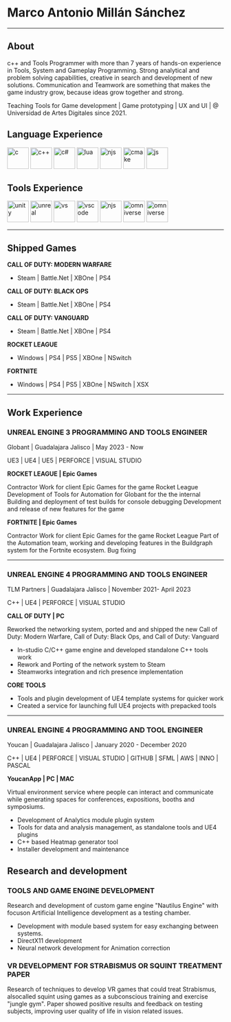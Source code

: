 # Marco Antonio Millán Sánchez
---

## About

c++ and Tools Programmer with more than 7 years of hands-on experience in Tools, System and Gameplay
Programming. Strong analytical and problem solving capabilities, creative in search and development of new solutions. Communication and Teamwork are something that makes the game industry grow, because ideas grow together and strong.

Teaching Tools for Game development | Game prototyping | UX and UI | @ Universidad de Artes Digitales since 2021.

## Language Experience

<img src="https://upload.wikimedia.org/wikipedia/commons/1/18/C_Programming_Language.svg" alt="c" width="50" height="50"/> <img src="https://upload.wikimedia.org/wikipedia/commons/1/18/ISO_C%2B%2B_Logo.svg" alt="c++" width="50" height="50"/> <img src="https://upload.wikimedia.org/wikipedia/commons/0/0d/C_Sharp_wordmark.svg" alt="c#" width="50" height="50"/> <img src="https://upload.wikimedia.org/wikipedia/commons/c/cf/Lua-Logo.svg" alt="lua" width="50" height="50"/> <img src="https://cdn.icon-icons.com/icons2/2415/PNG/512/nodejs_original_logo_icon_146411.png" alt="njs" width="50" height="50"/> <img src="https://upload.wikimedia.org/wikipedia/commons/1/13/Cmake.svg" alt="cmake" width="50" height="50"/> <img src="https://cdn.icon-icons.com/icons2/2108/PNG/512/javascript_icon_130900.png" alt="js" width="50" height="50"/>

## Tools Experience

<img src="https://i.redd.it/tu3gt6ysfxq71.png" alt="unity" width="50" height="50"/> <img src="https://img.utdstc.com/icon/71e/e83/71ee83885d34166b758938311fbab410e290cdc95fb33c2dfb624d8829a0ba4d:200" alt="unreal" width="50" height="50"/> <img src="https://upload.wikimedia.org/wikipedia/commons/5/59/Visual_Studio_Icon_2019.svg" alt="vs" width="50" height="50"/> <img src="https://upload.wikimedia.org/wikipedia/commons/9/9a/Visual_Studio_Code_1.35_icon.svg" alt="vscode" width="50" height="50"/> <img src="https://cdn.worldvectorlogo.com/logos/git-icon.svg" alt="njs" width="50" height="50"/> <img src="https://esri.github.io/cityengine/assets/img/omniverse.png" alt="omniverse" width="50" height="50"/> <img src="https://img.informer.com/icons_mac/png/128/437/437456.png" alt="omniverse" width="50" height="50"/>

---
## Shipped Games

**CALL OF DUTY: MODERN WARFARE**
- Steam | Battle.Net | XBOne | PS4

**CALL OF DUTY: BLACK OPS** 
- Steam | Battle.Net | XBOne | PS4

**CALL OF DUTY: VANGUARD** 
- Steam | Battle.Net | XBOne | PS4

**ROCKET LEAGUE** 
- Windows | PS4 | PS5 | XBOne | NSwitch

**FORTNITE**
- Windows | PS4 | PS5 | XBOne | NSwitch | XSX

---

## Work Experience

### UNREAL ENGINE 3 PROGRAMMING AND TOOLS ENGINEER
Globant | Guadalajara Jalisco | May 2023 - Now

UE3 | UE4 | UE5 | PERFORCE | VISUAL STUDIO


**ROCKET LEAGUE | Epic Games**

Contractor Work for client Epic Games for the game Rocket League
Development of Tools for Automation for Globant for the the internal Building and deployment of test builds for console debugging
Development and release of new features for the game


**FORTNITE | Epic Games**

Contractor Work for client Epic Games for the game Rocket League
Part of the Automation team, working and developing features in the Buildgraph system for the Fortnite ecosystem. 
Bug fixing

---

### UNREAL ENGINE 4 PROGRAMMING AND TOOLS ENGINEER
TLM Partners | Guadalajara Jalisco | November 2021- April 2023

C++ | UE4 | PERFORCE | VISUAL STUDIO


**CALL OF DUTY | PC**

Reworked the networking system, ported and and shipped the new Call of Duty:
Modern Warfare, Call of Duty: Black Ops, and Call of Duty: Vanguard

- In-studio C/C++ game engine and developed standalone C++ tools work
- Rework and Porting of the network system to Steam
- Steamworks integration and rich presence implementation

**CORE TOOLS**

- Tools and plugin development of UE4 template systems for quicker work
- Created a service for launching full UE4 projects with prepacked tools

---

### UNREAL ENGINE 4 PROGRAMMING AND TOOL ENGINEER
Youcan | Guadalajara Jalisco | January 2020 - December 2020

C++ | UE4 | PERFORCE | VISUAL STUDIO | GITHUB | SFML | AWS | INNO | PASCAL

**YoucanApp | PC | MAC**

Virtual environment service where people can interact and communicate while
generating spaces for conferences, expositions, booths and symposiums.

- Development of Analytics module plugin system
- Tools for data and analysis management, as standalone tools and UE4 plugins
- C++ based Heatmap generator tool
- Installer development and maintenance

## Research and development

### TOOLS AND GAME ENGINE DEVELOPMENT
Research and development of custom game engine "Nautilus Engine" with focuson Artificial Intelligence development as a testing chamber.
- Development with module based system for easy exchanging between systems.
- DirectX11 development
- Neural network development for Animation correction

### VR DEVELOPMENT FOR STRABISMUS OR SQUINT TREATMENT PAPER
Research of techniques to develop VR games that could treat Strabismus, alsocalled squint using games as a subconscious training and exercise "jungle gym".
Paper showed positive results and feedback on testing subjects, improving user quality of life in vision related issues.

<!---
USwampertor/USwampertor is a ✨ special ✨ repository because its `README.md` (this file) appears on your GitHub profile.
You can click the Preview link to take a look at your changes.
--->
